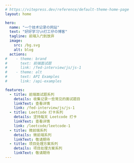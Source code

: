 ```yaml
---
# https://vitepress.dev/reference/default-theme-home-page
layout: home

hero:
  name: "一个技术记录の网站"
  text: "好好学习\n打工仔の博客"
  tagline: 前端入门到放弃
  image:
    src: /bg.svg
    alt: blog
  actions:
#    - theme: brand
#      text: 前端面试题
#      link: /fed-interview/js/js-1
#    - theme: alt
#      text: API Examples
#      link: /api-examples

features:
  - title: 前端面试题系列
    details: 收集记录一些常见的面试题目
    linkText: 查看详情
    link: /fed-interview/js/js-1
  - title: LeetCode 打卡系列
    details: 坚持每天 Leetcode 打卡
    linkText: 查看详情
    link: /leetcode/leetcode-1
  - title: 微前端系列
    details: 微前端系列
    linkText: 敬请期待
  - title: 项目处理方案系列
    details: 项目处理方案系列
    linkText: 敬请期待
---
```


